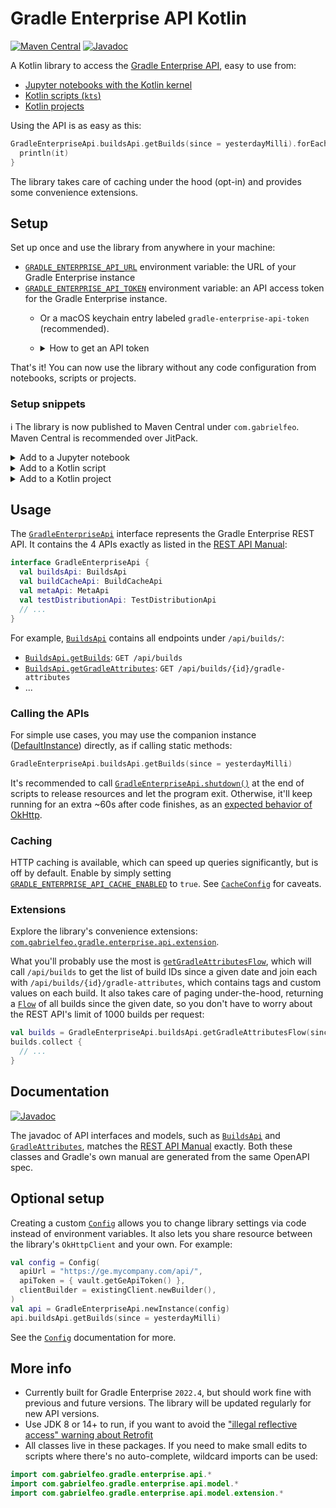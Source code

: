 # Gradle Enterprise API Kotlin

[![Maven Central](https://img.shields.io/badge/Maven%20Central-0.16.2-blue)][14]
[![Javadoc](https://img.shields.io/badge/Javadoc-0.16.2-orange)][7]

A Kotlin library to access the [Gradle Enterprise API][1], easy to use from:

- [Jupyter notebooks with the Kotlin kernel][29]
- [Kotlin scripts (`kts`)][27]
- [Kotlin projects][28]

Using the API is as easy as this:

```kotlin
GradleEnterpriseApi.buildsApi.getBuilds(since = yesterdayMilli).forEach {
  println(it)
}
```

 The library takes care of caching under the hood (opt-in) and provides some convenience extensions.

## Setup

Set up once and use the library from anywhere in your machine:

- [`GRADLE_ENTERPRISE_API_URL`][16] environment variable: the URL of your Gradle Enterprise instance
- [`GRADLE_ENTERPRISE_API_TOKEN`][17] environment variable: an API access token for the Gradle
  Enterprise instance.
  - Or a macOS keychain entry labeled `gradle-enterprise-api-token` (recommended).
  - <details>

      <summary>How to get an API token</summary>

      The Gradle Enterprise user must have the “Export build data via the API” permission.

      1. Sign in to Gradle Enterprise
      2. Go to "My settings" from the user menu in the top right-hand corner of the page
      3. Go to "Access keys" from the sidebar
      4. Click "Generate" on the right-hand side and copy the generated token.

    </details>

That's it! You can now use the library without any code configuration from notebooks, scripts or
projects.

### Setup snippets

ℹ️ The library is now published to Maven Central under `com.gabrielfeo`. Maven Central is
recommended over JitPack.

<details>
  <summary>Add to a Jupyter notebook</summary>

```
%useLatestDescriptors
%use gradle-enterprise-api-kotlin(version=0.16.2)
```

</details>

<details>
  <summary>Add to a Kotlin script</summary>

```kotlin
@file:DependsOn("com.gabrielfeo:gradle-enterprise-api-kotlin:0.16.2")
```

</details>

<details>
  <summary>Add to a Kotlin project</summary>

```kotlin
dependencies {
  implementation("com.gabrielfeo:gradle-enterprise-api-kotlin:0.16.2")
}
```

</details>

## Usage

The [`GradleEnterpriseApi`][9] interface represents the Gradle Enterprise REST API. It contains
the 4 APIs exactly as listed in the [REST API Manual][5]:

```kotlin
interface GradleEnterpriseApi {
  val buildsApi: BuildsApi
  val buildCacheApi: BuildCacheApi
  val metaApi: MetaApi
  val testDistributionApi: TestDistributionApi
  // ...
}
```

For example, [`BuildsApi`][20] contains all endpoints under `/api/builds/`:

- [`BuildsApi.getBuilds`][21]: `GET /api/builds`
- [`BuildsApi.getGradleAttributes`][22]: `GET /api/builds/{id}/gradle-attributes`
- ...

### Calling the APIs

For simple use cases, you may use the companion instance ([DefaultInstance][23]) directly, as if
calling static methods:

```kotlin
GradleEnterpriseApi.buildsApi.getBuilds(since = yesterdayMilli)
```

It's recommended to call [`GradleEnterpriseApi.shutdown()`][11] at the end of scripts to release
resources and let the program exit. Otherwise, it'll keep running for an extra ~60s after code
finishes, as an [expected behavior of OkHttp][4].

### Caching

HTTP caching is available, which can speed up queries significantly, but is
off by default. Enable by simply setting [`GRADLE_ENTERPRISE_API_CACHE_ENABLED`][12] to `true`. See
[`CacheConfig`][13] for caveats.

### Extensions

Explore the library's convenience extensions:
[`com.gabrielfeo.gradle.enterprise.api.extension`][25].

What you'll probably use the most is [`getGradleAttributesFlow`][24], which will call
`/api/builds` to get the list of build IDs since a given date and join each with
`/api/builds/{id}/gradle-attributes`, which contains tags and custom values on each build. It
also takes care of paging under-the-hood, returning a [`Flow`][26] of all builds since the given
date, so you don't have to worry about the REST API's limit of 1000 builds per request:

```kotlin
val builds = GradleEnterpriseApi.buildsApi.getGradleAttributesFlow(since = lastYear)
builds.collect {
  // ...
}
```

## Documentation

[![Javadoc](https://img.shields.io/badge/javadoc-latest-orange)][7]

The javadoc of API interfaces and models, such as [`BuildsApi`][18] and [`GradleAttributes`][19],
matches the [REST API Manual][5] exactly. Both these classes and Gradle's own manual are generated
from the same OpenAPI spec.

## Optional setup

Creating a custom [`Config`][8] allows you to change library settings via code instead of
environment variables. It also lets you share resource between the library's `OkHttpClient` and
your own. For example:

```kotlin
val config = Config(
  apiUrl = "https://ge.mycompany.com/api/",
  apiToken = { vault.getGeApiToken() },
  clientBuilder = existingClient.newBuilder(),
)
val api = GradleEnterpriseApi.newInstance(config)
api.buildsApi.getBuilds(since = yesterdayMilli)
```

See the [`Config`][8] documentation for more.

## More info

- Currently built for Gradle Enterprise `2022.4`, but should work fine with previous and
  future versions. The library will be updated regularly for new API versions.
- Use JDK 8 or 14+ to run, if you want to avoid the ["illegal reflective access" warning about
  Retrofit][3]
- All classes live in these packages. If you need to make small edits to scripts where there's
  no auto-complete, wildcard imports can be used:

```kotlin
import com.gabrielfeo.gradle.enterprise.api.*
import com.gabrielfeo.gradle.enterprise.api.model.*
import com.gabrielfeo.gradle.enterprise.api.model.extension.*
```

[1]: https://docs.gradle.com/enterprise/api-manual/
[2]: https://square.github.io/retrofit/
[3]: https://github.com/square/retrofit/issues/3448
[4]: https://github.com/square/retrofit/issues/3144#issuecomment-508300518
[5]: https://docs.gradle.com/enterprise/api-manual/ref/2022.4.html
[6]: https://github.com/OpenAPITools/openapi-generator/blob/master/modules/openapi-generator-gradle-plugin/README.adoc
[7]: https://gabrielfeo.github.io/gradle-enterprise-api-kotlin/
[8]: https://gabrielfeo.github.io/gradle-enterprise-api-kotlin/library/com.gabrielfeo.gradle.enterprise.api/-config/index.html
[9]: https://gabrielfeo.github.io/gradle-enterprise-api-kotlin/library/com.gabrielfeo.gradle.enterprise.api/-gradle-enterprise-api/
[11]: https://gabrielfeo.github.io/gradle-enterprise-api-kotlin/library/com.gabrielfeo.gradle.enterprise.api/-gradle-enterprise-api/shutdown.html
[12]: https://gabrielfeo.github.io/gradle-enterprise-api-kotlin/library/com.gabrielfeo.gradle.enterprise.api/-config/-cache-config/cache-enabled.html
[13]: https://gabrielfeo.github.io/gradle-enterprise-api-kotlin/library/com.gabrielfeo.gradle.enterprise.api/-config/-cache-config/index.html
[14]: https://central.sonatype.com/artifact/com.gabrielfeo/gradle-enterprise-api-kotlin/0.16.2
[16]: https://gabrielfeo.github.io/gradle-enterprise-api-kotlin/library/com.gabrielfeo.gradle.enterprise.api/-config/api-url.html
[17]: https://gabrielfeo.github.io/gradle-enterprise-api-kotlin/library/com.gabrielfeo.gradle.enterprise.api/-config/api-token.html
[18]: https://gabrielfeo.github.io/gradle-enterprise-api-kotlin/library/com.gabrielfeo.gradle.enterprise.api/-builds-api/index.html
[19]: https://gabrielfeo.github.io/gradle-enterprise-api-kotlin/library/com.gabrielfeo.gradle.enterprise.api.model/-gradle-attributes/index.html
[20]: https://gabrielfeo.github.io/gradle-enterprise-api-kotlin/library/com.gabrielfeo.gradle.enterprise.api/-builds-api/index.html
[21]: https://gabrielfeo.github.io/gradle-enterprise-api-kotlin/library/com.gabrielfeo.gradle.enterprise.api/-builds-api/get-builds.html
[22]: https://gabrielfeo.github.io/gradle-enterprise-api-kotlin/library/com.gabrielfeo.gradle.enterprise.api/-builds-api/get-gradle-attributes.html
[23]: https://gabrielfeo.github.io/gradle-enterprise-api-kotlin/library/com.gabrielfeo.gradle.enterprise.api/-gradle-enterprise-api/-default-instance/index.html
[24]: https://gabrielfeo.github.io/gradle-enterprise-api-kotlin/library/com.gabrielfeo.gradle.enterprise.api.extension/get-gradle-attributes-flow.html
[25]: https://gabrielfeo.github.io/gradle-enterprise-api-kotlin/library/com.gabrielfeo.gradle.enterprise.api.extension/index.html
[26]: https://kotlinlang.org/api/kotlinx.coroutines/kotlinx-coroutines-core/kotlinx.coroutines.flow/-flow/
[27]: ./examples/example-script.main.kts
[28]: ./examples/example-project
[29]: https://nbviewer.org/github/gabrielfeo/gradle-enterprise-api-kotlin/blob/main/examples/example-notebooks/MostFrequentBuilds.ipynb
